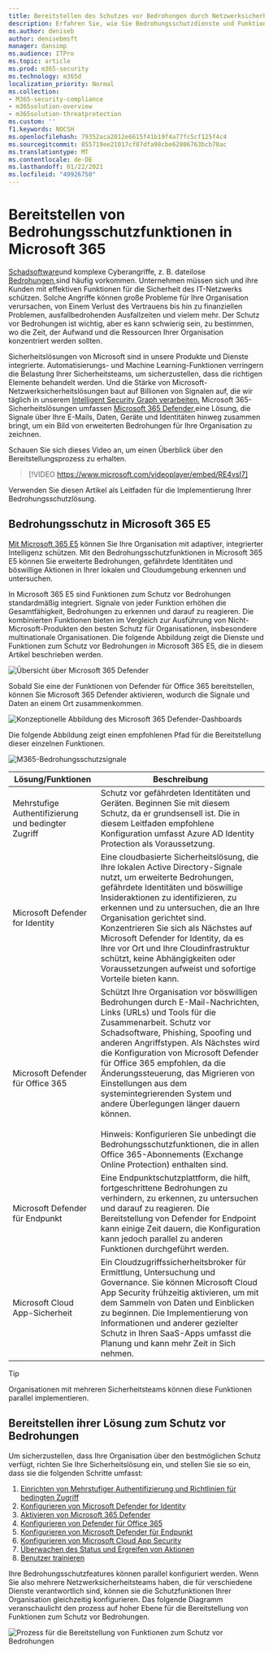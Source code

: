 ```yaml
---
title: Bereitstellen des Schutzes vor Bedrohungen durch Netzwerksicherheit in Microsoft 365
description: Erfahren Sie, wie Sie Bedrohungsschutzdienste und Funktionen für die Sicherheit des IT-Netzwerks in Microsoft 365 E5 bereitstellen.
ms.author: deniseb
author: denisebmsft
manager: dansimp
ms.audience: ITPro
ms.topic: article
ms.prod: m365-security
ms.technology: m365d
localization_priority: Normal
ms.collection:
- M365-security-compliance
- m365solution-overview
- m365solution-threatprotection
ms.custom: ''
f1.keywords: NOCSH
ms.openlocfilehash: 79352aca2012e6615f41b19f4a77fc5cf125f4c4
ms.sourcegitcommit: 855719ee21017cf87dfa98cbe62806763bcb78ac
ms.translationtype: MT
ms.contentlocale: de-DE
ms.lasthandoff: 01/22/2021
ms.locfileid: "49926750"
---
```

# <a name="deploy-threat-protection-capabilities-across-microsoft-365"></a>Bereitstellen von Bedrohungsschutzfunktionen in Microsoft 365

[Schadsoftware](https://docs.microsoft.com/windows/security/threat-protection/intelligence/understanding-malware)und komplexe Cyberangriffe, z. B. dateilose [Bedrohungen,](https://docs.microsoft.com/windows/security/threat-protection/intelligence/fileless-threats)sind häufig vorkommen. Unternehmen müssen sich und ihre Kunden mit effektiven Funktionen für die Sicherheit des IT-Netzwerks schützen. Solche Angriffe können große Probleme für Ihre Organisation verursachen, von Einem Verlust des Vertrauens bis hin zu finanziellen Problemen, ausfallbedrohenden Ausfallzeiten und vielem mehr. Der Schutz vor Bedrohungen ist wichtig, aber es kann schwierig sein, zu bestimmen, wo die Zeit, der Aufwand und die Ressourcen Ihrer Organisation konzentriert werden sollten. 

Sicherheitslösungen von Microsoft sind in unsere Produkte und Dienste integrierte. Automatisierungs- und Machine Learning-Funktionen verringern die Belastung Ihrer Sicherheitsteams, um sicherzustellen, dass die richtigen Elemente behandelt werden. Und die Stärke von Microsoft-Netzwerksicherheitslösungen baut auf Billionen von Signalen auf, die wir täglich in unserem [Intelligent Security Graph verarbeiten.](https://cloud-platform-assets.azurewebsites.net/intelligent-security-graph) Microsoft 365-Sicherheitslösungen umfassen [Microsoft 365 Defender,](https://docs.microsoft.com/microsoft-365/security/mtp/microsoft-threat-protection)eine Lösung, die Signale über Ihre E-Mails, Daten, Geräte und Identitäten hinweg zusammen bringt, um ein Bild von erweiterten Bedrohungen für Ihre Organisation zu zeichnen.


Schauen Sie sich dieses Video an, um einen Überblick über den Bereitstellungsprozess zu erhalten.

> [!VIDEO https://www.microsoft.com/videoplayer/embed/RE4vsI7]

Verwenden Sie diesen Artikel als Leitfaden für die Implementierung Ihrer Bedrohungsschutzlösung.

## <a name="threat-protection-in-microsoft-365-e5"></a>Bedrohungsschutz in Microsoft 365 E5

[Mit Microsoft 365 E5](https://www.microsoft.com/microsoft-365/enterprise-e5-business-software?activetab=pivot%3aoverviewtab) können Sie Ihre Organisation mit adaptiver, integrierter Intelligenz schützen. Mit den Bedrohungsschutzfunktionen in Microsoft 365 E5 können Sie erweiterte Bedrohungen, gefährdete Identitäten und böswillige Aktionen in Ihrer lokalen und Cloudumgebung erkennen und untersuchen.

In Microsoft 365 E5 sind Funktionen zum Schutz vor Bedrohungen standardmäßig integriert. Signale von jeder Funktion erhöhen die Gesamtfähigkeit, Bedrohungen zu erkennen und darauf zu reagieren. Die kombinierten Funktionen bieten im Vergleich zur Ausführung von Nicht-Microsoft-Produkten den besten Schutz für Organisationen, insbesondere multinationale Organisationen. Die folgende Abbildung zeigt die Dienste und Funktionen zum Schutz vor Bedrohungen in Microsoft 365 E5, die in diesem Artikel beschrieben werden.

![Übersicht über Microsoft 365 Defender](../media/solutions-architecture-center/deploy-threat-protection-across-m365-overview.png)

Sobald Sie eine der Funktionen von Defender für Office 365 bereitstellen, können Sie Microsoft 365 Defender aktivieren, wodurch die Signale und Daten an einem Ort zusammenkommen. 

![Konzeptionelle Abbildung des Microsoft 365 Defender-Dashboards](../media/solutions-architecture-center/deploy-threat-protection-across-m365-mtp.png)

Die folgende Abbildung zeigt einen empfohlenen Pfad für die Bereitstellung dieser einzelnen Funktionen. 

![M365-Bedrohungsschutzsignale](../media/solutions-architecture-center/deploy-threat-protection-across-m365.png)

|Lösung/Funktionen  |Beschreibung  |
|---------|---------|
|Mehrstufige Authentifizierung und bedingter Zugriff     |Schutz vor gefährdeten Identitäten und Geräten. Beginnen Sie mit diesem Schutz, da er grundsensell ist. Die in diesem Leitfaden empfohlene Konfiguration umfasst Azure AD Identity Protection als Voraussetzung.     |
|Microsoft Defender for Identity     |  Eine cloudbasierte Sicherheitslösung, die Ihre lokalen Active Directory-Signale nutzt, um erweiterte Bedrohungen, gefährdete Identitäten und böswillige Insideraktionen zu identifizieren, zu erkennen und zu untersuchen, die an Ihre Organisation gerichtet sind. Konzentrieren Sie sich als Nächstes auf Microsoft Defender for Identity, da es Ihre vor Ort und Ihre Cloudinfrastruktur schützt, keine Abhängigkeiten oder Voraussetzungen aufweist und sofortige Vorteile bieten kann.       | 
|Microsoft Defender für Office 365     | Schützt Ihre Organisation vor böswilligen Bedrohungen durch E-Mail-Nachrichten, Links (URLs) und Tools für die Zusammenarbeit. Schutz vor Schadsoftware, Phishing, Spoofing und anderen Angriffstypen. Als Nächstes wird die Konfiguration von Microsoft Defender für Office 365 empfohlen, da die Änderungssteuerung, das Migrieren von Einstellungen aus dem systemintegrierenden System und andere Überlegungen länger dauern können. <br><br>Hinweis: Konfigurieren Sie unbedingt die Bedrohungsschutzfunktionen, die in allen Office 365-Abonnements (Exchange Online Protection) enthalten sind.       |
|Microsoft Defender für Endpunkt    | Eine Endpunktschutzplattform, die hilft, fortgeschrittene Bedrohungen zu verhindern, zu erkennen, zu untersuchen und darauf zu reagieren.  Die Bereitstellung von Defender for Endpoint kann einige Zeit dauern, die Konfiguration kann jedoch parallel zu anderen Funktionen durchgeführt werden.   |
|Microsoft Cloud App-Sicherheit     |   Ein Cloudzugriffssicherheitsbroker für Ermittlung, Untersuchung und Governance. Sie können Microsoft Cloud App Security frühzeitig aktivieren, um mit dem Sammeln von Daten und Einblicken zu beginnen. Die Implementierung von Informationen und anderer gezielter Schutz in Ihren SaaS-Apps umfasst die Planung und kann mehr Zeit in Sich nehmen.       | 

> [!TIP]
> Organisationen mit mehreren Sicherheitsteams können diese Funktionen parallel implementieren.

## <a name="deploy-your-threat-protection-solution"></a>Bereitstellen ihrer Lösung zum Schutz vor Bedrohungen

Um sicherzustellen, dass Ihre Organisation über den bestmöglichen Schutz verfügt, richten Sie Ihre Sicherheitslösung ein, und stellen Sie sie so ein, dass sie die folgenden Schritte umfasst:

1. [Einrichten von Mehrstufiger Authentifizierung und Richtlinien für bedingten Zugriff](deploy-threat-protection-configure.md#step-1-set-up-multi-factor-authentication-and-conditional-access-policies)
2. [Konfigurieren von Microsoft Defender for Identity](deploy-threat-protection-configure.md#step-2-configure-microsoft-defender-for-identity)
3. [Aktivieren von Microsoft 365 Defender](deploy-threat-protection-configure.md#step-3-turn-on-microsoft-365-defender)
4. [Konfigurieren von Defender für Office 365](deploy-threat-protection-configure.md#step-4-configure-microsoft-defender-for-office-365)
5. [Konfigurieren von Microsoft Defender für Endpunkt](deploy-threat-protection-configure.md#step-5-configure-microsoft-defender-for-endpoint)
6. [Konfigurieren von Microsoft Cloud App Security](deploy-threat-protection-configure.md#step-6-configure-microsoft-cloud-app-security)
7. [Überwachen des Status und Ergreifen von Aktionen](deploy-threat-protection-configure.md#step-7-monitor-status-and-take-actions)
8. [Benutzer trainieren](deploy-threat-protection-configure.md#step-8-train-users)

Ihre Bedrohungsschutzfeatures können parallel konfiguriert werden. Wenn Sie also mehrere Netzwerksicherheitsteams haben, die für verschiedene Dienste verantwortlich sind, können sie die Schutzfunktionen Ihrer Organisation gleichzeitig konfigurieren. Das folgende Diagramm veranschaulicht den prozess auf hoher Ebene für die Bereitstellung von Funktionen zum Schutz vor Bedrohungen. 

![Prozess für die Bereitstellung von Funktionen zum Schutz vor Bedrohungen](../media/solutions-architecture-center/deploy-threat-protection-across-m365-grid.png) 
